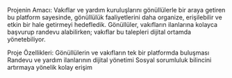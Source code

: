 Projenin Amacı:
Vakıflar ve yardım kuruluşlarını gönüllülerle bir araya getiren bu platform sayesinde, gönüllülük faaliyetlerini daha organize, erişilebilir ve etkin bir hale getirmeyi hedefledik.
Gönüllüler, vakıfların ilanlarına kolayca başvurup randevu alabilirken; vakıflar bu talepleri dijital ortamda yönetebiliyor.

Proje Özellikleri:
Gönüllülerin ve vakıfların tek bir platformda buluşması
Randevu ve yardım ilanlarının dijital yönetimi
Sosyal sorumluluk bilincini artırmaya yönelik kolay erişim

